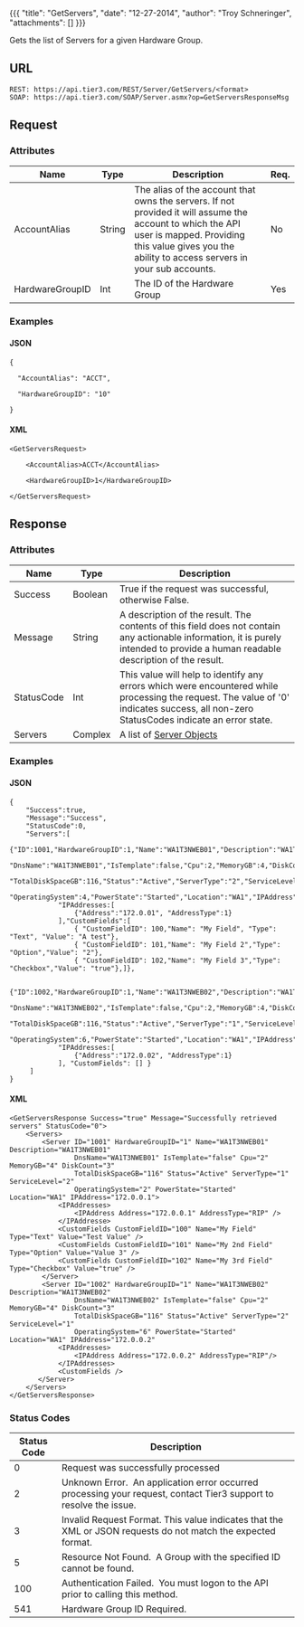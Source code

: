{{{
  "title": "GetServers",
  "date": "12-27-2014",
  "author": "Troy Schneringer",
  "attachments": []
}}}

Gets the list of Servers for a given Hardware Group.

## URL

    REST: https://api.tier3.com/REST/Server/GetServers/<format>
    SOAP: https://api.tier3.com/SOAP/Server.asmx?op=GetServersResponseMsg

## Request

### Attributes

<table>
    <thead>
    <tr>
      <th>Name</th>
      <th>Type</th>
      <th>Description</th>
      <th>Req.</th>
    </tr>
  </thead>
  <tbody>
    <tr>
      <td>AccountAlias</td>
      <td>String</td>
      <td>The alias of the account that owns the servers. If not provided it will assume the account to which the API user is mapped. Providing this value gives you the ability to access servers in your sub accounts.</td>
      <td>No</td>
    </tr>
    <tr>
      <td>HardwareGroupID</td>
      <td>Int</td>
      <td>The ID of the Hardware Group</td>
      <td>Yes</td>
    </tr>
  </tbody>
</table>

### Examples

#### JSON

    {

      "AccountAlias": "ACCT",

      "HardwareGroupID": "10"

    }

#### XML

    <GetServersRequest>

        <AccountAlias>ACCT</AccountAlias>

        <HardwareGroupID>1</HardwareGroupID>

    </GetServersRequest>

## Response

### Attributes

<table>
  <thead>
  <tr>
    <th>Name</th>
    <th>Type</th>
    <th>Description</th>
  </tr>
</thead>
<tbody>
    <tr>
      <td>Success</td>
      <td>Boolean</td>
      <td>True if the request was successful, otherwise False.</td>
    </tr>
    <tr>
      <td>Message</td>
      <td>String</td>
      <td>A description of the result. The contents of this field does not contain any actionable information, it is purely intended to provide a human readable description of the result.</td>
    </tr>
    <tr>
      <td>StatusCode</td>
      <td>Int</td>
      <td>This value will help to identify any errors which were encountered while processing the request. The value of '0' indicates success, all non-zero StatusCodes indicate an error state.</td>
    </tr>
    <tr>
      <td>Servers</td>
      <td>Complex</td>
      <td>A list of <a href="/entries/23105126-Server-Object" target="_blank">Server Objects</a>
      </td>
    </tr>
  </tbody>
</table>

### Examples

#### JSON

    {
        "Success":true,
        "Message":"Success",
        "StatusCode":0,
        "Servers":[
            {"ID":1001,"HardwareGroupID":1,"Name":"WA1T3NWEB01","Description":"WA1T3NWEB01",
                "DnsName":"WA1T3NWEB01","IsTemplate":false,"Cpu":2,"MemoryGB":4,"DiskCount":3,
                "TotalDiskSpaceGB":116,"Status":"Active","ServerType":"2","ServiceLevel":"1",
                "OperatingSystem":4,"PowerState":"Started","Location":"WA1","IPAddress":"172.0.0.1"
                "IPAddresses:[
                    {"Address":"172.0.01", "AddressType":1}
                ],"CustomFields":[
                    { "CustomFieldID": 100,"Name": "My Field", "Type": "Text", "Value": "A test"},
                    { "CustomFieldID": 101,"Name": "My Field 2","Type": "Option","Value": "2"},
                    { "CustomFieldID": 102,"Name": "My Field 3","Type": "Checkbox","Value": "true"},]},

            {"ID":1002,"HardwareGroupID":1,"Name":"WA1T3NWEB02","Description":"WA1T3NWEB02",
                "DnsName":"WA1T3NWEB02","IsTemplate":false,"Cpu":2,"MemoryGB":4,"DiskCount":3,
                "TotalDiskSpaceGB":116,"Status":"Active","ServerType":"1","ServiceLevel":"2",
                "OperatingSystem":6,"PowerState":"Started","Location":"WA1","IPAddress":"172.0.0.2"
                "IPAddresses:[
                    {"Address":"172.0.02", "AddressType":1}
                ], "CustomFields": [] }
         ]
    }

#### XML

    <GetServersResponse Success="true" Message="Successfully retrieved servers" StatusCode="0">
        <Servers>
            <Server ID="1001" HardwareGroupID="1" Name="WA1T3NWEB01" Description="WA1T3NWEB01" 
                    DnsName="WA1T3NWEB01" IsTemplate="false" Cpu="2" MemoryGB="4" DiskCount="3" 
                    TotalDiskSpaceGB="116" Status="Active" ServerType="1" ServiceLevel="2" 
                    OperatingSystem="2" PowerState="Started" Location="WA1" IPAddress="172.0.0.1">
                <IPAddresses>
                    <IPAddress Address="172.0.0.1" AddressType="RIP" />
                </IPAddresse>
                <CustomFields CustomFieldID="100" Name="My Field" Type="Text" Value="Test Value" />
                <CustomFields CustomFieldID="101" Name="My 2nd Field" Type="Option" Value="Value 3" />
                <CustomFields CustomFieldID="102" Name="My 3rd Field" Type="Checkbox" Value="true" />
            </Server>
            <Server ID="1002" HardwareGroupID="1" Name="WA1T3NWEB02" Description="WA1T3NWEB02" 
                    DnsName="WA1T3NWEB02" IsTemplate="false" Cpu="2" MemoryGB="4" DiskCount="3" 
                    TotalDiskSpaceGB="116" Status="Active" ServerType="2" ServiceLevel="1" 
                    OperatingSystem="6" PowerState="Started" Location="WA1" IPAddress="172.0.0.2"
                <IPAddresses>
                    <IPAddress Address="172.0.0.2" AddressType="RIP"/>
                </IPAddresses>
                <CustomFields />
           </Server>
        </Servers> 
    </GetServersResponse>

### Status Codes

<table>
    <thead>
  <tr>
    <th>Status Code</th>
    <th>Description</th>
  </tr>
  </thead>
  <tbody>
    <tr>
      <td>0</td>
      <td>Request was successfully processed</td>
    </tr>
    <tr>
      <td>2</td>
      <td>Unknown Error. &nbsp;An application error occurred processing your request, contact Tier3 support to resolve the issue.</td>
    </tr>
    <tr>
      <td>3</td>
      <td>Invalid Request Format. This value indicates that the XML or JSON requests do not match the expected format.</td>
    </tr>
    <tr>
      <td>5</td>
      <td>Resource Not Found. &nbsp;A Group with the specified ID cannot be found.</td>
    </tr>
    <tr>
      <td>100</td>
      <td>Authentication Failed. &nbsp;You must logon to the API prior to calling this method.</td>
    </tr>
    <tr>
      <td>541</td>
      <td>Hardware Group ID Required.&nbsp;</td>
    </tr>
  </tbody>
</table>